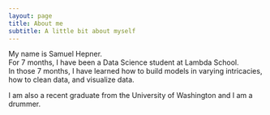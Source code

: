 ```yaml
---
layout: page
title: About me
subtitle: A little bit about myself
---
```


My name is Samuel Hepner.   
For 7 months, I have been a Data Science student at Lambda School.  
In those 7 months, I have learned how to build models in varying intricacies, how to clean data, and visualize data.  
  
I am also a recent graduate from the University of Washington and I am a drummer.  
